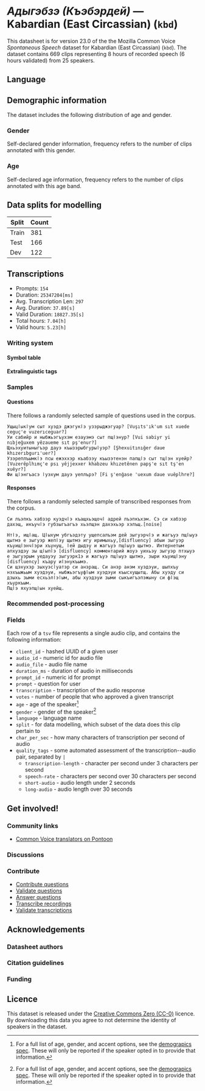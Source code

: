 # *Адыгэбзэ (Къэбэрдей)* &mdash; Kabardian (East Circassian) (`kbd`)
This datasheet is for version 23.0 of the the Mozilla Common Voice *Spontaneous Speech* dataset 
for Kabardian (East Circassian) (`kbd`). The dataset contains 669 clips representing 8 hours of recorded
speech (6 hours validated) from 25 speakers.

## Language
<!-- {{LANGUAGE_DESCRIPTION}} -->
<!-- Provide a brief (1-2 paragraph) description of your language -->

## Demographic information
The dataset includes the following distribution of age and gender.
<!-- You can get a lot of the information in this section from https://analyzer.cv-toolbox.web.tr/browse -->

### Gender
Self-declared gender information, frequency refers to the number of clips annotated with this gender.
<!-- {{GENDER_TABLE}} -->
<!-- @ AUTOMATICALLY GENERATED @ -->
<!-- | Gender | Frequency |
|--------|-----------|
| male, masculine | ? |
| undeclared | ? |
| female, feminine | ? | -->

### Age
Self-declared age information, frequency refers to the number of clips annotated with this age band.
<!-- {{AGE_TABLE}} -->
<!-- @ AUTOMATICALLY GENERATED @ -->
<!-- | Age band | Frequency |
|----------|-----------|
| teens | ? |
| twenties | ? |
| thirties | ? |
| fourties | ? |
| fifties | ? |
   ...if other age ranges are present in your data, add rows... -->

## Data splits for modelling



 | Split | Count |
|-|-|
| Train | 381 |
| Test | 166 |
| Dev | 122 |


## Transcriptions

* Prompts: `154`
* Duration: `25347204[ms]`
* Avg. Transcription Len: `297`
* Avg. Duration: `37.89[s]`
* Valid Duration: `18827.35[s]`
* Total hours: `7.04[h]`
* Valid hours: `5.23[h]`

<!-- {{TRANSCRIPTIONS_DESCRIPTION}} -->
<!-- A description of the transcription system used -->

### Writing system
<!-- {{WRITING_SYSTEM_DESCRIPTION}} -->
<!-- @ OPTIONAL @ -->
<!-- A description of the writing system (or writing systems) used in the text corpus -->

#### Symbol table
<!-- {{ALPHABET_TABLE}} -->
<!-- @ OPTIONAL @ -->
<!-- If the writing system is alphabetic, you can include the valid alphabet here -->

#### Extralinguistic tags

### Samples

#### Questions
There follows a randomly selected sample of questions used in the corpus.

```
Ущыцӏыкӏум сыт хуэдэ джэгукӏэ узэрыджэгуар? [Vuşıts'ık'um sıt xuede ceguç'e vuzerıceguar?]
Уи сабийр и ныбжьэгъухэм езауэмэ сыт пщӏэнур? [Vui sabiyr yi nıbjeğuxem yêzaueme sıt pş'enur?]
Щхьэхуитыныгъэр дауэ къызэрыбгурыӏуэр? [Şhexuitınığer daue khızerıbgurı'uer?]
Узэреплъымкӏэ псы ежэххэр къабзэу къызэтенэн папщӏэ сыт тщӏэн хуейр? [Vuzerêplhımç'e psı yêjjexxer khabzeu khızetênen papş'e sıt tş'en xuêyr?]
Фи щӏэнгъасэ ӏуэхум дауэ уеплърэ? [Fi ş'enğase 'uexum daue vuêplhre?]
```

<!-- {{QUESTIONS_SAMPLE}} -->

#### Responses
There follows a randomly selected sample of transcribed responses from the corpus.

```
Си лъэпкъ хабзэр куэдчӏэ къащхьэщочӏ адрей лъэпкъхэм. Сэ си хабзэр дахэщ, икъучӏэ губзыгъагъэ хьэлщэн дахэхьэр хэлъщ.[noise]

Нтӏэ, ищӏащ. Цӏыхум убгъэдэту ущепсалъэм дей зыгуэрчӏэ и жагъуэ пщӏыуэ щытмэ е зыгуэр жепӏэу щытмэ игу иримыхьу,[disfluency] абыи зыгуэр къуищӏэнчӏэри хъунущ, ӏей дыдэу и жагъуэ пщӏыуэ щытмэ. Интернетым апхуэдэу зы щӏыпӏэ [disfluency] комментарий жоуэ уихьэу зыгуэр птхыуэ е зыгуэрым уедауэу зыгуэрк1э и жагъуэ пщӏыуэ щытмэ, зыри къуищӏэну [disfluency] къару иӏэнукъымэ.
Си щэхухэр зыхуэсӏуатэр си анэращ. Си анэр анэм хуэдэуи, шыпхъу нэхъыжьым хуэдэуи, ныбжьэгъуфӏым хуэдэуи къысхущытщ. Абы хуэду си дзыхь зыми есхьэлӏэӏым, абы хуэдэуи зыми сыкъигъэпэжыну си фӏэщ хъуркъым.
Пщӏэ яхуэпщӏын хуейщ.
```

<!-- {{TRANSCRIPTIONS_SAMPLE}} -->

### Recommended post-processing
<!-- {{RECOMMENDED_POSTPROCESSING_DESCRIPTION}} -->
<!-- @ OPTIONAL @ -->
<!-- What should people do before they use the data, for example Unicode normalisation or normalisation of extralinguistic tags -->

### Fields
Each row of a `tsv` file represents a single audio clip, and contains the following information:

* `client_id` - hashed UUID of a given user
* `audio_id` - numeric id for audio file
* `audio_file` - audio file name
* `duration_ms` - duration of audio in milliseconds
* `prompt_id` - numeric id for prompt
* `prompt` - question for user
* `transcription` - transcription of the audio response
* `votes` - number of people that who approved a given transcript
* `age` - age of the speaker[^1]
* `gender` - gender of the speaker[^1]
* `language` - language name
* `split` - for data modelling, which subset of the data does this clip pertain to
* `char_per_sec` - how many characters of transcription per second of audio
* `quality_tags` - some automated assessment of the transcription--audio pair, separated by `|`
   *  `transcription-length` - character per second under 3 characters per second
   * `speech-rate` - characters per second over 30 characters per second
   * `short-audio` - audio length under 2 seconds
   * `long-audio` - audio length over 30 seconds

#### 
[^1]: For a full list of age, gender, and accent options, see the
[demograpics
spec](https://github.com/common-voice/common-voice/blob/main/web/src/stores/demographics.ts). These
will only be reported if the speaker opted in to provide that
information.

## Get involved!

### Community links

* [Common Voice translators on Pontoon](https://pontoon.mozilla.org/kbd/common-voice/contributors/)

<!-- {{COMMUNITY_LINKS_LIST}} -->
<!-- @ OPTIONAL @ -->
<!-- Links to community chats / fora -->

### Discussions
<!-- {{DISCUSSION_LINKS_LIST}} -->
<!-- @ OPTIONAL @ -->
<!-- Any links to discussions, for example on Discourse or other fora or blogs can be included here -->

### Contribute
* [Contribute questions](https://commonvoice.mozilla.org/spontaneous-speech/beta/question)
* [Validate questions](https://commonvoice.mozilla.org/spontaneous-speech/beta/validate)
* [Answer questions](https://commonvoice.mozilla.org/spontaneous-speech/beta/prompts)
* [Transcribe recordings](https://commonvoice.mozilla.org/spontaneous-speech/beta/transcribe)
* [Validate transcriptions](https://commonvoice.mozilla.org/spontaneous-speech/beta/check-transcript)
<!-- {{CONTRIBUTE_LINKS_LIST}} -->
<!-- Here you can include links for how to contribute to the dataset -->

## Acknowledgements

### Datasheet authors
<!-- {{DATASHEET_AUTHORS_LIST}} -->
<!-- A list in the format of: Your Name <email@email.com> -->

### Citation guidelines
<!-- {{CITATION_DESCRIPTION}} -->
<!-- @ OPTIONAL @ -->
<!-- If you published a paper and would like people to cite it, you can include the BiBTeX here -->

### Funding
<!-- {{FUNDING_DESCRIPTION}} -->
<!-- @ OPTIONAL @ -->
<!-- If you received any funding, you can include the acknowledgement here -->

## Licence
This dataset is released under the [Creative Commons Zero (CC-0)](https://creativecommons.org/public-domain/cc0/) licence. By downloading this data
you agree to not determine the identity of speakers in the dataset.